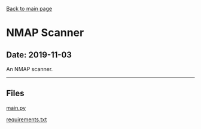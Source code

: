 [Back to main page](/)

# NMAP Scanner

## Date: 2019-11-03

An NMAP scanner.

-----

## Files

[main.py](main.py)

[requirements.txt](requirements.txt)